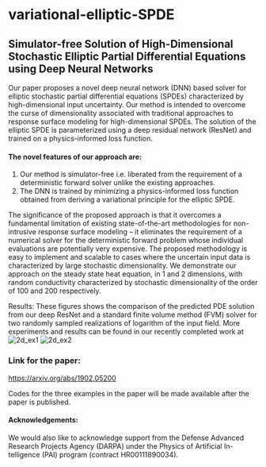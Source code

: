 # variational-elliptic-SPDE
## **Simulator-free Solution of High-Dimensional Stochastic Elliptic Partial Differential Equations using Deep Neural Networks**


Our paper proposes a novel deep neural network (DNN) based solver for elliptic stochastic partial differential equations (SPDEs) characterized by high-dimensional input uncertainty. Our method is intended to overcome the curse of dimensionality associated with traditional approaches to response surface modeling for high-dimensional SPDEs. The solution of the elliptic SPDE is parameterized using a deep residual network (ResNet) and trained on a physics-informed loss function.

#### The novel features of our approach are:

1.	Our method is simulator-free i.e.  liberated from the requirement of a deterministic forward solver unlike the existing approaches. 
2.	The DNN is trained by minimizing a physics-informed loss function obtained from deriving a variational principle for the elliptic SPDE. 

The significance of the proposed approach is that it overcomes a fundamental limitation of existing state-of-the-art methodologies for non-intrusive response surface modeling – it eliminates the requirement of a numerical solver for the deterministic forward problem whose individual evaluations are potentially very expensive. The proposed methodology is easy to implement and scalable to cases where the uncertain input data is characterized by large stochastic dimensionality. We demonstrate our approach on the steady state heat equation, in 1 and 2 dimensions, with random conductivity characterized by stochastic dimensionality of the order of 100 and 200 respectively.

Results:
These figures shows the comparison of the predicted PDE solution from our deep ResNet and a standard finite volume method (FVM) solver for two randomly sampled realizations of logarithm of the input field.  More experiments and results can be found in our recently completed work at 
![2d_ex1](https://user-images.githubusercontent.com/30219043/60241221-c2073980-9880-11e9-9418-f9e0c1743161.jpg)
![2d_ex2](https://user-images.githubusercontent.com/30219043/60241222-c2073980-9880-11e9-9311-cd7beacab1d7.jpg)
### **Link for the paper:**
https://arxiv.org/abs/1902.05200

Codes for the three examples in the paper will be made available after the paper is published.

#### Acknowledgements:
We would also like to acknowledge support from the Defense Advanced Research Projects Agency (DARPA) under the Physics of Artificial In-telligence (PAI) program (contract HR00111890034).
